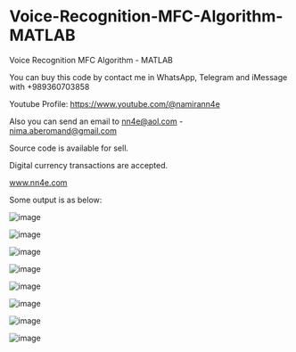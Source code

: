 # Voice-Recognition-MFC-Algorithm-MATLAB
Voice Recognition MFC Algorithm - MATLAB

You can buy this code by contact me in WhatsApp, Telegram and iMessage with +989360703858

Youtube Profile: https://www.youtube.com/@namirann4e

Also you can send an email to nn4e@aol.com - nima.aberomand@gmail.com

Source code is available for sell.

Digital currency transactions are accepted.

www.nn4e.com

Some output is as below:

![image](https://github.com/user-attachments/assets/f131bdb9-064d-4386-8d17-f7749737a08b)

![image](https://github.com/user-attachments/assets/64f55124-5041-4640-8b0d-86323219f83d)

![image](https://github.com/user-attachments/assets/f250a3ed-bf54-4ca9-a116-51644ecfbbcf)

![image](https://github.com/user-attachments/assets/07a9ab51-1f72-4da3-ac1b-b2ae9ddd6dba)

![image](https://github.com/user-attachments/assets/e3b53266-4664-4263-b11b-fe98c6ee4281)

![image](https://github.com/user-attachments/assets/c1a012cf-3002-40d2-a80d-62bfdfd66bc1)

![image](https://github.com/user-attachments/assets/d42552c7-7126-4851-87d3-b81d262046f8)

![image](https://github.com/user-attachments/assets/22788200-d8e7-4d32-b430-29509252d6d0)
